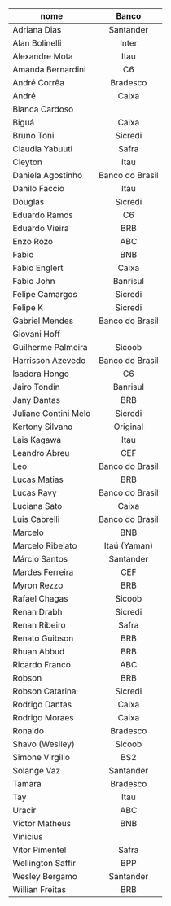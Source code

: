 | nome                 |      Banco      |
| -------------------- | :-------------: |
| Adriana Dias         |    Santander    |
| Alan Bolinelli       |      Inter      |
| Alexandre Mota       |      Itau       |
| Amanda Bernardini    |       C6        |
| André Corrêa         |    Bradesco     |
| André                |      Caixa      |
| Bianca Cardoso       |                 |
| Biguá                |      Caixa      |
| Bruno Toni           |     Sicredi     |
| Claudia Yabuuti      |      Safra      |
| Cleyton              |      Itau       |
| Daniela Agostinho    | Banco do Brasil |
| Danilo Faccio        |      Itau       |
| Douglas              |     Sicredi     |
| Eduardo Ramos        |       C6        |
| Eduardo Vieira       |       BRB       |
| Enzo Rozo            |       ABC       |
| Fabio                |       BNB       |
| Fábio Englert        |      Caixa      |
| Fabio John           |    Banrisul     |
| Felipe Camargos      |     Sicredi     |
| Felipe K             |     Sicredi     |
| Gabriel Mendes       | Banco do Brasil |
| Giovani Hoff         |                 |
| Guilherme Palmeira   |     Sicoob      |
| Harrisson Azevedo    | Banco do Brasil |
| Isadora Hongo        |       C6        |
| Jairo Tondin         |    Banrisul     |
| Jany Dantas          |       BRB       |
| Juliane Contini Melo |     Sicredi     |
| Kertony Silvano      |    Original     |
| Lais Kagawa          |      Itau       |
| Leandro Abreu        |       CEF       |
| Leo                  | Banco do Brasil |
| Lucas Matias         |       BRB       |
| Lucas Ravy           | Banco do Brasil |
| Luciana Sato         |      Caixa      |
| Luis Cabrelli        | Banco do Brasil |
| Marcelo              |       BNB       |
| Marcelo Ribelato     |  Itaú (Yaman)   |
| Márcio Santos        |    Santander    |
| Mardes Ferreira      |       CEF       |
| Myron Rezzo          |       BRB       |
| Rafael Chagas        |     Sicoob      |
| Renan Drabh          |     Sicredi     |
| Renan Ribeiro        |      Safra      |
| Renato Guibson       |       BRB       |
| Rhuan Abbud          |       BRB       |
| Ricardo Franco       |       ABC       |
| Robson               |       BRB       |
| Robson Catarina      |     Sicredi     |
| Rodrigo Dantas       |      Caixa      |
| Rodrigo Moraes       |      Caixa      |
| Ronaldo              |    Bradesco     |
| Shavo (Weslley)      |     Sicoob      |
| Simone Virgilio      |       BS2       |
| Solange Vaz          |    Santander    |
| Tamara               |    Bradesco     |
| Tay                  |      Itau       |
| Uracir               |       ABC       |
| Victor Matheus       |       BNB       |
| Vinicius             |                 |
| Vitor Pimentel       |      Safra      |
| Wellington Saffir    |       BPP       |
| Wesley Bergamo       |    Santander    |
| Willian Freitas      |       BRB       |